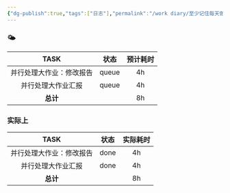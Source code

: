 ```yaml
---
{"dg-publish":true,"tags":["日志"],"permalink":"/work diary/至少记住每天做了什么/2024-07-07：周日/","dgPassFrontmatter":true}
---
```


 ### 🌤

|     TASK     |  状态   | 预计耗时 |
| :----------: | :---: | :--: |
| 并行处理大作业：修改报告 | queue |  4h  |
|  并行处理大作业汇报   | queue |  4h  |
|    **总计**    |       |  8h  |


### 实际上

|     TASK     |  状态  | 实际耗时 |
| :----------: | :--: | :--: |
| 并行处理大作业：修改报告 | done |  4h  |
|  并行处理大作业汇报   | done |  4h  |
|    **总计**    |      |  8h  |
